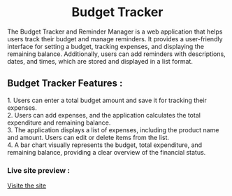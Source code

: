 <h1 align="center" > Budget Tracker </h1>

<p>The Budget Tracker and Reminder Manager is a web application that helps users track their budget and manage reminders. It provides a user-friendly interface for setting a budget, tracking expenses, and displaying the remaining balance. Additionally, users can add reminders with descriptions, dates, and times, which are stored and displayed in a list format.</p>

<h2> Budget Tracker Features : </h2>
1.  Users can enter a total budget amount and save it for tracking their expenses.<br/>
2.  Users can add expenses, and the application calculates the total expenditure and remaining balance.<br/>
3.  The application displays a list of expenses, including the product name and amount. Users can edit or delete items from the list.<br/>
4.  A bar chart visually represents the budget, total expenditure, and remaining balance, providing a clear overview of the financial status.

<h3> Live site preview : </h3>

[Visite the site](https://rainbow-piroshki-c17a01.netlify.app/)





 
